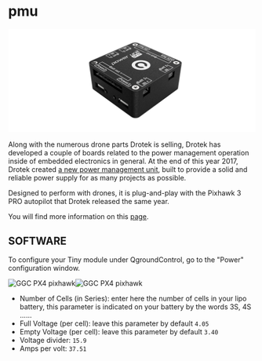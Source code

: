 # pmu

![](../../.gitbook/assets/pmu.png)

Along with the numerous drone parts Drotek is selling, Drotek has developed a couple of boards related to the power management operation inside of embedded electronics in general. At the end of this year 2017, Drotek created [a new power management unit](https://store.drotek.com/pixhawk-3-pro/890-power-management-unit-pro-8944595120663.html), built to provide a solid and reliable power supply for as many projects as possible.

Designed to perform with drones, it is plug-and-play with the Pixhawk 3 PRO autopilot that Drotek released the same year.

You will find more information on this [page](https://drotek.gitbooks.io/power-management-unit-user-guide/).

## SOFTWARE

To configure your Tiny module under QgroundControl, go to the "Power" configuration window.

![GGC PX4 pixhawk](https://drotek.com/wp-content/uploads/2017/01/Menu_Power_QGC.png)![GGC PX4 pixhawk](https://drotek.com/wp-content/uploads/2017/01/Window_Power_QGC-700x592.png)

* Number of Cells \(in Series\): enter here the number of cells in your lipo battery, this parameter is indicated on your battery by the words 3S, 4S ......
* Full Voltage \(per cell\): leave this parameter by default `4.05`
* Empty Voltage \(per cell\): leave this parameter by default `3.40`
* Voltage divider: `15.9`
* Amps per volt: `37.51`


